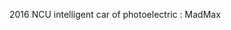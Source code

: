2016 NCU intelligent car of photoelectric
:  MadMax



  [1]: http://mt1.baidu.com/timg?shitu&quality=100&sharpen=100&er=&imgtype=0&wh_rate=null&size=h120&sec=1503977610&di=0f02b9f9b221038b1ea11e9e7c658309&src=http%3A%2F%2Fc.hiphotos.baidu.com%2Fimage%2F%2570%2569%2563%2Fitem%2F14ce36d3d539b600384b757de350352ac75cb776.jpg
